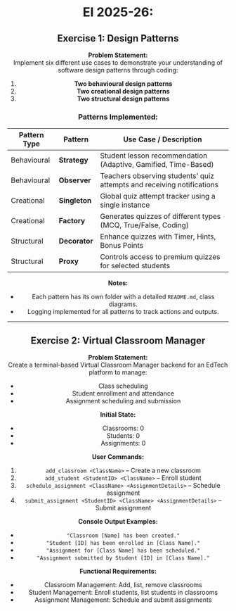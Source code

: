 <center>

# EI 2025-26: 

## Exercise 1: Design Patterns

**Problem Statement:**  
Implement six different use cases to demonstrate your understanding of software design patterns through coding:

1. **Two behavioural design patterns**  
2. **Two creational design patterns**  
3. **Two structural design patterns**

### Patterns Implemented:

| Pattern Type | Pattern | Use Case / Description |
|--------------|---------|----------------------|
| Behavioural | **Strategy** | Student lesson recommendation (Adaptive, Gamified, Time-Based) |
| Behavioural | **Observer** | Teachers observing students’ quiz attempts and receiving notifications |
| Creational  | **Singleton** | Global quiz attempt tracker using a single instance |
| Creational  | **Factory** | Generates quizzes of different types (MCQ, True/False, Coding) |
| Structural  | **Decorator** | Enhance quizzes with Timer, Hints, Bonus Points |
| Structural  | **Proxy** | Controls access to premium quizzes for selected students |

**Notes:**  
- Each pattern has its own folder with a detailed `README.md`, class diagrams.  
- Logging implemented for all patterns to track actions and outputs.

---

## Exercise 2: Virtual Classroom Manager

**Problem Statement:**  
Create a terminal-based Virtual Classroom Manager backend for an EdTech platform to manage:

- Class scheduling  
- Student enrollment and attendance  
- Assignment scheduling and submission  

**Initial State:**  
- Classrooms: 0  
- Students: 0  
- Assignments: 0  

**User Commands:**  
1. `add_classroom <ClassName>` – Create a new classroom  
2. `add_student <StudentID> <ClassName>` – Enroll student  
3. `schedule_assignment <ClassName> <AssignmentDetails>` – Schedule assignment  
4. `submit_assignment <StudentID> <ClassName> <AssignmentDetails>` – Submit assignment  

**Console Output Examples:**  
- `"Classroom [Name] has been created."`  
- `"Student [ID] has been enrolled in [Class Name]."`  
- `"Assignment for [Class Name] has been scheduled."`  
- `"Assignment submitted by Student [ID] in [Class Name]."`

**Functional Requirements:**  
- Classroom Management: Add, list, remove classrooms  
- Student Management: Enroll students, list students in classrooms  
- Assignment Management: Schedule and submit assignments  



</center>
